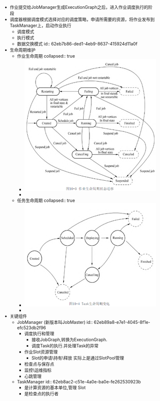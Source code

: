 - 作业提交给JobManager生成ExecutionGraph之后，进入作业调度执行的阶段
- 调度器根据调度模式选择对应的调度策略，申请所需要的资源，将作业发布到TaskManager上，启动作业执行
	- 调度模式
	- 执行模式
	- 数据交换模式
	  id:: 62eb7b86-ded1-4eb9-8637-415924d11a0f
- 生命周期维护
	- 作业生命周期
	  collapsed:: true
		- ![image.png](../assets/image_1659603028949_0.png)
		-
	- 任务生命周期
	  collapsed:: true
		- ![image.png](../assets/image_1659603050206_0.png)
		-
- 关键组件
	- JobManager (新版本叫JobMaster)
	  id:: 62eb89a8-e7e1-4045-8f1e-efc523db2f96
		- 调度执行和管理
			- 接收JobGraph,转换为ExecutionGraph.
			- 调度Task的执行.并处理Task的异常
		- 作业Slot资源管理
			- Slot的申请\持有\释放 实际上是通过SlotPool管理
		- 检查点与保存点
		- 监控\运维指标
		- 心跳管理
	- TaskManager 
	  id:: 62eb8ac2-c51e-4a0e-ba0e-fe262530923b
		- 是计算资源的基本单位,管理 Slot
		- 是检查点的执行者